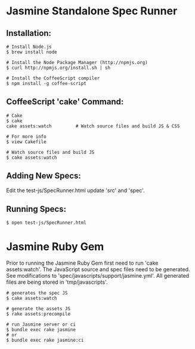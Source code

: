# Jasmine Standalone Spec Runner

## Installation:

    # Install Node.js
    $ brew install node

    # Install the Node Package Manager (http://npmjs.org)
    $ curl http://npmjs.org/install.sh | sh

    # Install the CoffeeScript compiler
    $ npm install -g coffee-script

## CoffeeScript 'cake' Command:

    # Cake
    $ cake
    cake assets:watch         # Watch source files and build JS & CSS

    # For more info
    $ view Cakefile

    # Watch source files and build JS
    $ cake assets:watch

## Adding New Specs:

  Edit the test-js/SpecRunner.html update 'src' and 'spec'.

## Running Specs:

    $ open test-js/SpecRunner.html

# Jasmine Ruby Gem

  Prior to running the Jasmine Ruby Gem first need to run 'cake assets:watch'.
  The JavaScript source and spec files need to be generated. See modifications to 'spec/javascripts/support/jasmine.yml'.
  All generated files are being stored in 'tmp/javascripts'.

    # generates the spec JS
    $ cake assets:watch

    # generate the assets JS
    $ rake assets:precompile

    # run Jasmine server or ci
    $ bundle exec rake jasmine
    # or
    $ bundle exec rake jasmine:ci
